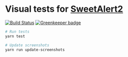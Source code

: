 # Visual tests for [SweetAlert2](https://github.com/sweetalert2/sweetalert2)

[![Build Status](https://travis-ci.org/sweetalert2/sweetalert2-visual-tests.svg?branch=master)](https://travis-ci.org/sweetalert2/sweetalert2-visual-tests)
[![Greenkeeper badge](https://badges.greenkeeper.io/sweetalert2/sweetalert2-visual-tests.svg)](https://greenkeeper.io/)

```sh
# Run tests
yarn test

# Update screenshots
yarn run update-screenshots
```
